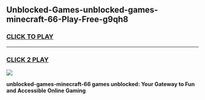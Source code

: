 
## Unblocked-Games-unblocked-games-minecraft-66-Play-Free-g9qh8
<h3>
<a href="https://premium76.site?title=unblocked-games-minecraft-66&ref=10A">CLICK TO PLAY</a></h3>
<hr>

<h3>
<a href="https://premium76.site?title=unblocked-games-minecraft-66&ref=10A">CLICK 2 PLAY</a>
  
</h3>

<a href="https://premium76.site?title=unblocked-games-minecraft-66&ref=10A"><img src="https://clearcache.store/games.png"></a>


**unblocked-games-minecraft-66 games unblocked: Your Gateway to Fun and Accessible Online Gaming**
